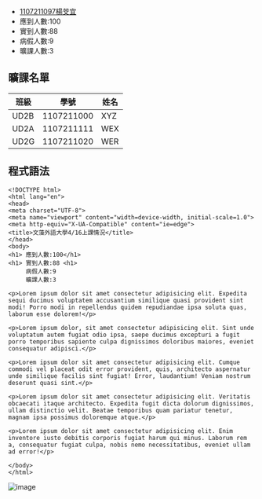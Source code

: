 * [1107211097楊芠宜](https://github.com/pfactress/gitest)
* 應到人數:100
* 實到人數:88
* 病假人數:9
* 曠課人數:3

## 曠課名單
|   班級  |     學號    |   姓名   |
|---------|------------|----------|
|   UD2B  | 1107211000 |    XYZ   |
|   UD2A  | 1107211111 |    WEX   |
|   UD2G  | 1107211020 |    WER   |

## 程式語法
    <!DOCTYPE html>
    <html lang="en">
    <head>
    <meta charset="UTF-8">
    <meta name="viewport" content="width=device-width, initial-scale=1.0">
    <meta http-equiv="X-UA-Compatible" content="ie=edge">
    <title>文藻外語大學4/16上課情況</title>
    </head>
    <body>
    <h1> 應到人數:100</h1>
    <h1> 實到人數:88 <h1>
         病假人數:9
         曠課人數:3

    <p>Lorem ipsum dolor sit amet consectetur adipisicing elit. Expedita sequi ducimus voluptatem accusantium similique quasi provident sint modi! Porro modi in repellendus quidem repudiandae ipsa soluta quas, laborum esse dolorem!</p>

    <p>Lorem ipsum dolor, sit amet consectetur adipisicing elit. Sint unde voluptatum autem fugiat odio ipsa, saepe ducimus excepturi a fugit porro temporibus sapiente culpa dignissimos doloribus maiores, eveniet consequatur adipisci.</p>

    <p>Lorem ipsum dolor sit amet consectetur adipisicing elit. Cumque commodi vel placeat odit error provident, quis, architecto aspernatur unde similique facilis sint fugiat! Error, laudantium! Veniam nostrum deserunt quasi sint.</p>

    <p>Lorem ipsum dolor sit amet consectetur adipisicing elit. Veritatis obcaecati itaque architecto. Expedita fugit dicta dolorum dignissimos, ullam distinctio velit. Beatae temporibus quam pariatur tenetur, magnam ipsa possimus doloremque atque.</p>

    <p>Lorem ipsum dolor sit amet consectetur adipisicing elit. Enim inventore iusto debitis corporis fugiat harum qui minus. Laborum rem a, consequatur fugiat culpa, nobis nemo necessitatibus, eveniet ullam ad error!</p>

    </body>
    </html>


![image](https://cdn2.ettoday.net/images/3053/3053944.jpg)
